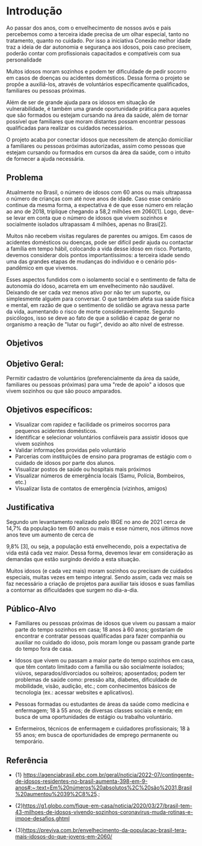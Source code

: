 # Introdução

<!-- exto descritivo com a visão geral do projeto abordado. Inclui o contexto, o problema, os objetivos, a justificativa e o público-alvo do projeto. -->

Ao passar dos anos, com o envelhecimento de nossos avós e pais percebemos como a terceira idade precisa de um olhar especial, tanto no tratamento, quanto no cuidado. Por isso a iniciativa Conexão melhor idade traz a ideia de dar autonomia e segurança aos idosos, pois caso precisem, poderão contar com profissionais capacitados e compatíveis com sua personalidade

Muitos idosos moram sozinhos e podem ter dificuldade de pedir socorro em casos de doenças ou acidentes domésticos. Dessa forma o projeto se propõe a auxiliá-los, através de voluntários especificamente qualificados, familiares ou pessoas próximas. 

Além de ser de grande ajuda para os idosos em situação de vulnerabilidade, é também uma grande oportunidade prática para aqueles que são formados ou estejam cursando na área da saúde, além de tornar possível que familiares que moram distantes possam encontrar pessoas qualificadas para realizar os cuidados necessários. 

O projeto acaba por conectar idosos que necessitem de atenção domiciliar a familiares ou pessoas próximas autorizadas, assim como pessoas que estejam cursando ou formados em cursos da área da saúde, com o intuito de fornecer a ajuda necessária.

## Problema

<!-- Nesse momento você deve apresentar o problema que a sua aplicação deve  resolver. No entanto, não é a hora de comentar sobre a aplicação.

Descreva também o contexto em que essa aplicação será usada, se  houver: empresa, tecnologias, etc. Novamente, descreva apenas o que de  fato existir, pois ainda não é a hora de apresentar requisitos  detalhados ou projetos.

Nesse momento, o grupo pode optar por fazer uso  de ferramentas como Design Thinking, que permite um olhar de ponta a ponta para o problema.

> **Links Úteis**:
> - [Objetivos, Problema de pesquisa e Justificativa](https://medium.com/@versioparole/objetivos-problema-de-pesquisa-e-justificativa-c98c8233b9c3)
> - [Matriz Certezas, Suposições e Dúvidas](https://medium.com/educa%C3%A7%C3%A3o-fora-da-caixa/matriz-certezas-suposi%C3%A7%C3%B5es-e-d%C3%BAvidas-fa2263633655)
> - [Brainstorming](https://www.euax.com.br/2018/09/brainstorming/) -->

Atualmente no Brasil, o número de idosos com 60  anos ou mais ultrapassa o número de crianças com até nove anos de idade. Caso esse cenário continue da mesma forma, a expectativa é de que esse número em relação ao ano de 2018, triplique chegando a 58,2 milhões em 2060[1]. Logo, deve-se levar em conta que o número de idosos que vivem sozinhos e socialmente isolados ultrapassam 4 milhões, apenas no Brasi[2]. 

Muitos não recebem visitas regulares de parentes ou amigos. Em casos de acidentes domésticos ou doenças, pode ser difícil pedir ajuda ou contactar a família em tempo hábil, colocando a vida desse idoso em risco. Portanto, devemos considerar dois pontos importantíssimos: a terceira idade sendo uma das grandes etapas de  mudanças do indivíduo e o cenário pós-pandêmico em que vivemos. 

Esses aspectos fundidos com o isolamento social e o sentimento de falta de autonomia do idoso, acarreta em um envelhecimento não saudável. Deixando de ser cada vez menos ativo por não ter um suporte, ou simplesmente alguém para conversar. O que também afeta sua saúde física e mental, em razão de que o sentimento de solidão se agrava nessa parte da vida, aumentando o risco de morte consideravelmente. Segundo psicólogos, isso se deve ao fato de que a solidão é capaz de gerar no organismo a reação de "lutar ou fugir", devido ao alto nível de estresse.
## Objetivos

<!-- Aqui você deve descrever os objetivos do trabalho indicando que o objetivo geral é desenvolver um software para solucionar o problema apresentado acima. 

Apresente também alguns (pelo menos 2) objetivos específicos dependendo de onde você vai querer concentrar a sua prática investigativa, ou como você vai aprofundar no seu trabalho.
 
**Links Úteis**:
> - [Objetivo geral e objetivo específico: como fazer e quais verbos utilizar](https://blog.mettzer.com/diferenca-entre-objetivo-geral-e-objetivo-especifico/) -->

## Objetivo Geral:

Permitir cadastro de voluntários (preferencialmente da área da saúde, familiares ou pessoas próximas) para uma "rede de apoio" a idosos que vivem sozinhos ou que são pouco amparados. 

## Objetivos específicos:

- Visualizar com rapidez e facilidade os primeiros socorros para pequenos acidentes domésticos. 
- Identificar e selecionar voluntários confiáveis para assistir idosos que vivem sozinhos 
- Validar informações providas pelo voluntário 
- Parcerias com instituições de ensino para programas de estágio com o cuidado de idosos por parte dos alunos. 
- Visualizar postos de saúde ou hospitais mais próximos 
- Visualizar números de emergência locais (Samu, Polícia, Bombeiros, etc.) 
- Visualizar lista de contatos de emergência (vizinhos, amigos) 


## Justificativa

Segundo um levantamento realizado pelo IBGE no ano de 2021 cerca de 14,7% da população tem 60 anos ou mais e esse número, nos últimos nove anos teve um aumento de cerca de 

9,8% [3], ou seja, a população está envelhecendo, pois a expectativa de vida está cada vez maior. Dessa forma, devemos levar em consideração as demandas que estão surgindo devido a esta situação.

Muitos idosos (e cada vez mais) moram sozinhos ou precisam de cuidados especiais, muitas vezes em tempo integral. Sendo assim, cada vez mais se faz necessário a criação de projetos para auxiliar tais idosos e suas famílias a contornar as dificuldades que surgem no dia-a-dia.


<!--
> **Links Úteis**:
> - [Como montar a justificativa](https://guiadamonografia.com.br/como-montar-justificativa-do-tcc/) -->

## Público-Alvo

<!-- Descreva quem serão as pessoas que usarão a sua aplicação indicando os diferentes perfis. O objetivo aqui não é definir quem serão os clientes ou quais serão os papéis dos usuários na aplicação. A ideia é, dentro do possível, conhecer um pouco mais sobre o perfil dos usuários: conhecimentos prévios, relação com a tecnologia, relações
hierárquicas, etc. 

Adicione informações sobre o público-alvo por meio de uma descrição textual, diagramas de personas e mapa de stakeholders.

> **Links Úteis**:
> - [Público-alvo](https://blog.hotmart.com/pt-br/publico-alvo/)
> - [Como definir o público alvo](https://exame.com/pme/5-dicas-essenciais-para-definir-o-publico-alvo-do-seu-negocio/)
> - [Público-alvo: o que é, tipos, como definir seu público e exemplos](https://klickpages.com.br/blog/publico-alvo-o-que-e/)
> - [Qual a diferença entre público-alvo e persona?](https://rockcontent.com/blog/diferenca-publico-alvo-e-persona/) --> 
 
- Familiares ou pessoas próximas de idosos que vivem ou passam a maior parte do tempo sozinhos em casa; 18 anos à 60 anos; gostariam de encontrar e contratar pessoas qualificadas para fazer companhia ou auxiliar no cuidado do idoso, pois moram longe ou passam grande parte do tempo fora de casa.

- Idosos que vivem ou passam a maior parte do tempo sozinhos em casa, que têm contato limitado com a família ou são socialmente isolados; viúvos, separados/divorciados ou solteiros; aposentados; podem ter problemas de saúde como: pressão alta, diabetes, dificuldade de mobilidade, visão, audição, etc.; com conhecimentos básicos de tecnologia (ex.: acessar websites e aplicativos). 
 
- Pessoas formadas ou estudantes de áreas da saúde como medicina e enfermagem; 18 à 55 anos; de diversas classes sociais e renda; em busca de uma oportunidades de estágio ou trabalho voluntário.

- Enfermeiros, técnicos de enfermagem e cuidadores profissionais; 18 à 55 anos; em busca de oportunidades de emprego permanente ou temporário.


## Referência

- {1} https://agenciabrasil.ebc.com.br/geral/noticia/2022-07/contingente-de-idosos-residentes-no-brasil-aumenta-398-em-9-anos#:~:text=Em%20números%20absolutos%2C%20são%2031,Brasil%20aumentou%2039%2C8%25.; 

- {2}https://g1.globo.com/fique-em-casa/noticia/2020/03/27/brasil-tem-43-milhoes-de-idosos-vivendo-sozinhos-coronavirus-muda-rotinas-e-impoe-desafios.ghtml

- {3}https://previva.com.br/envelhecimento-da-populacao-brasil-tera-mais-idosos-do-que-jovens-em-2060/
